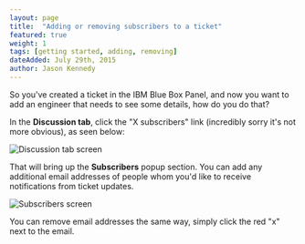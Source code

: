 ```yaml
---
layout: page
title:  "Adding or removing subscribers to a ticket"
featured: true
weight: 1
tags: [getting started, adding, removing]
dateAdded: July 29th, 2015
author: Jason Kennedy
---
```



So you've created a ticket in the IBM Blue Box Panel, and now you want to add an engineer that needs to see some details, how do you do that?

In the **Discussion tab**, click the "X subscribers" link (incredibly sorry it's not more obvious), as seen below:

![Discussion tab screen]({{site.baseurl}}/img/Discussion_Tab.png)


That will bring up the **Subscribers** popup section. You can add any additional email addresses of people whom you'd like to receive notifications from ticket updates.

![Subscribers screen]({{site.baseurl}}/img/Subscribers_Screen.png)

You can remove email addresses the same way, simply click the red "x" next to the email.
